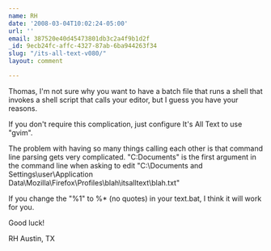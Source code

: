 ```yaml
---
name: RH
date: '2008-03-04T10:02:24-05:00'
url: ''
email: 387520e40d45473801db3c2a4f9b1d2f
_id: 9ecb24fc-affc-4327-87ab-6ba944263f34
slug: "/its-all-text-v080/"
layout: comment

---
```


Thomas, I'm not sure why you want to have a batch file that runs
a shell that invokes a shell script that calls your editor, but I
guess you have your reasons.

If you don't require this complication, just configure
It's All Text to use "gvim".

The problem with having so many things calling each other is that
command line parsing gets very complicated.
"C:Documents" is the first argument in the command line when
asking to edit
"C:\Documents and Settings\user\Application Data\Mozilla\Firefox\Profiles\blah\itsalltext\blah.txt"

If you change the "%1" to %* (no quotes) in your text.bat,
I think it will work for you.

Good luck!

RH
Austin, TX

